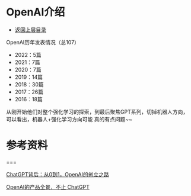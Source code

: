 # OpenAI介绍

- [返回上层目录](../openai.md)



OpenAI历年发表情况（总107）

* 2022：5篇
* 2021：7篇
* 2020：7篇
* 2019：14篇
* 2018：30篇
* 2017：26篇
* 2016：18篇

从刚开始他们对整个强化学习的探索，到最后聚焦GPT系列，切掉机器人方向，可以看出，机器人+强化学习方向可能 真的有点问题~~





# 参考资料

===

[ChatGPT背后：从0到1，OpenAI的创立之路](https://mp.weixin.qq.com/s/bo-zVSi5sqe1l7UfCzgEbw)

[OpenAI的产品全景，不止 ChatGPT](https://zhuanlan.zhihu.com/p/668134817)



